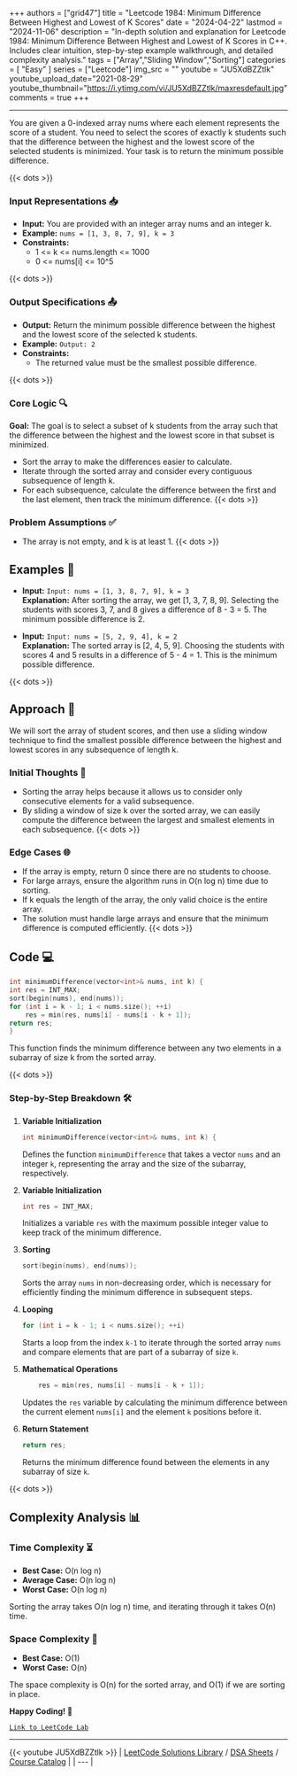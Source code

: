 
+++
authors = ["grid47"]
title = "Leetcode 1984: Minimum Difference Between Highest and Lowest of K Scores"
date = "2024-04-22"
lastmod = "2024-11-06"
description = "In-depth solution and explanation for Leetcode 1984: Minimum Difference Between Highest and Lowest of K Scores in C++. Includes clear intuition, step-by-step example walkthrough, and detailed complexity analysis."
tags = ["Array","Sliding Window","Sorting"]
categories = [
    "Easy"
]
series = ["Leetcode"]
img_src = ""
youtube = "JU5XdBZZtlk"
youtube_upload_date="2021-08-29"
youtube_thumbnail="https://i.ytimg.com/vi/JU5XdBZZtlk/maxresdefault.jpg"
comments = true
+++



---
You are given a 0-indexed array nums where each element represents the score of a student. You need to select the scores of exactly k students such that the difference between the highest and the lowest score of the selected students is minimized. Your task is to return the minimum possible difference.
<!--more-->
{{< dots >}}
### Input Representations 📥
- **Input:** You are provided with an integer array nums and an integer k.
- **Example:** `nums = [1, 3, 8, 7, 9], k = 3`
- **Constraints:**
	- 1 <= k <= nums.length <= 1000
	- 0 <= nums[i] <= 10^5

{{< dots >}}
### Output Specifications 📤
- **Output:** Return the minimum possible difference between the highest and the lowest score of the selected k students.
- **Example:** `Output: 2`
- **Constraints:**
	- The returned value must be the smallest possible difference.

{{< dots >}}
### Core Logic 🔍
**Goal:** The goal is to select a subset of k students from the array such that the difference between the highest and the lowest score in that subset is minimized.

- Sort the array to make the differences easier to calculate.
- Iterate through the sorted array and consider every contiguous subsequence of length k.
- For each subsequence, calculate the difference between the first and the last element, then track the minimum difference.
{{< dots >}}
### Problem Assumptions ✅
- The array is not empty, and k is at least 1.
{{< dots >}}
## Examples 🧩
- **Input:** `Input: nums = [1, 3, 8, 7, 9], k = 3`  \
  **Explanation:** After sorting the array, we get [1, 3, 7, 8, 9]. Selecting the students with scores 3, 7, and 8 gives a difference of 8 - 3 = 5. The minimum possible difference is 2.

- **Input:** `Input: nums = [5, 2, 9, 4], k = 2`  \
  **Explanation:** The sorted array is [2, 4, 5, 9]. Choosing the students with scores 4 and 5 results in a difference of 5 - 4 = 1. This is the minimum possible difference.

{{< dots >}}
## Approach 🚀
We will sort the array of student scores, and then use a sliding window technique to find the smallest possible difference between the highest and lowest scores in any subsequence of length k.

### Initial Thoughts 💭
- Sorting the array helps because it allows us to consider only consecutive elements for a valid subsequence.
- By sliding a window of size k over the sorted array, we can easily compute the difference between the largest and smallest elements in each subsequence.
{{< dots >}}
### Edge Cases 🌐
- If the array is empty, return 0 since there are no students to choose.
- For large arrays, ensure the algorithm runs in O(n log n) time due to sorting.
- If k equals the length of the array, the only valid choice is the entire array.
- The solution must handle large arrays and ensure that the minimum difference is computed efficiently.
{{< dots >}}
## Code 💻
```cpp
int minimumDifference(vector<int>& nums, int k) {
int res = INT_MAX;
sort(begin(nums), end(nums));
for (int i = k - 1; i < nums.size(); ++i)
    res = min(res, nums[i] - nums[i - k + 1]);
return res;
}
```

This function finds the minimum difference between any two elements in a subarray of size k from the sorted array.

{{< dots >}}
### Step-by-Step Breakdown 🛠️
1. **Variable Initialization**
	```cpp
	int minimumDifference(vector<int>& nums, int k) {
	```
	Defines the function `minimumDifference` that takes a vector `nums` and an integer `k`, representing the array and the size of the subarray, respectively.

2. **Variable Initialization**
	```cpp
	int res = INT_MAX;
	```
	Initializes a variable `res` with the maximum possible integer value to keep track of the minimum difference.

3. **Sorting**
	```cpp
	sort(begin(nums), end(nums));
	```
	Sorts the array `nums` in non-decreasing order, which is necessary for efficiently finding the minimum difference in subsequent steps.

4. **Looping**
	```cpp
	for (int i = k - 1; i < nums.size(); ++i)
	```
	Starts a loop from the index `k-1` to iterate through the sorted array `nums` and compare elements that are part of a subarray of size `k`.

5. **Mathematical Operations**
	```cpp
	    res = min(res, nums[i] - nums[i - k + 1]);
	```
	Updates the `res` variable by calculating the minimum difference between the current element `nums[i]` and the element `k` positions before it.

6. **Return Statement**
	```cpp
	return res;
	```
	Returns the minimum difference found between the elements in any subarray of size `k`.

{{< dots >}}
## Complexity Analysis 📊
### Time Complexity ⏳
- **Best Case:** O(n log n)
- **Average Case:** O(n log n)
- **Worst Case:** O(n log n)

Sorting the array takes O(n log n) time, and iterating through it takes O(n) time.

### Space Complexity 💾
- **Best Case:** O(1)
- **Worst Case:** O(n)

The space complexity is O(n) for the sorted array, and O(1) if we are sorting in place.

**Happy Coding! 🎉**


[`Link to LeetCode Lab`](https://leetcode.com/problems/minimum-difference-between-highest-and-lowest-of-k-scores/description/)

---
{{< youtube JU5XdBZZtlk >}}
| [LeetCode Solutions Library](https://grid47.xyz/leetcode/) / [DSA Sheets](https://grid47.xyz/sheets/) / [Course Catalog](https://grid47.xyz/courses/) |
| --- |
